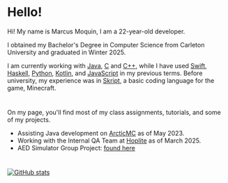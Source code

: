 # Hello!
Hi! My name is Marcus Moquin, I am a 22-year-old developer. 

I obtained my Bachelor's Degree in Computer Science from Carleton University and graduated in Winter 2025.

I am currently working with [Java](https://www.java.com/en/), [C](https://en.wikipedia.org/wiki/C_(programming_language)) and [C++](https://isocpp.org/), while I have used [Swift](https://developer.apple.com/swift/), [Haskell](https://www.haskell.org/), [Python](https://www.python.org/), [Kotlin](https://kotlinlang.org/), and [JavaScript](https://www.javascript.com/) in my previous terms. Before university, my experience was in [Skript](https://github.com/SkriptLang/Skript), a basic coding language for the game, Minecraft.
#

On my page, you'll find most of my class assignments, tutorials, and some of my projects.
 - Assisting Java development on [ArcticMC](https://www.twitter.com/ArcticUHC) as of May 2023.
 - Working with the Internal QA Team at [Hoplite](https://www.hoplite.gg) as of March 2025.
 - AED Simulator Group Project: [found here](https://github.com/MrcsM/COMP3004FinalProject)

#
[![GitHub stats](https://github-readme-stats-five-sand.vercel.app/api?username=mrcsm&count_private=true&show_icons=true&theme=github_dark)](https://github.com/anuraghazra/github-readme-stats)

